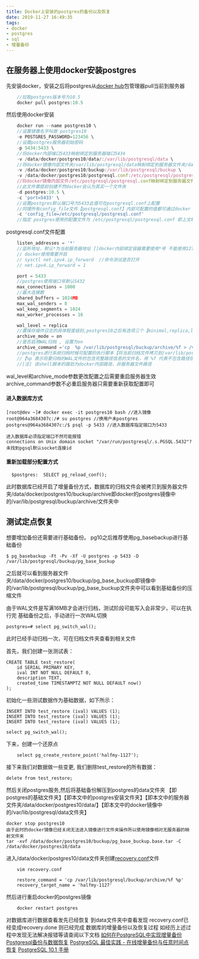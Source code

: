 ```yaml
---
title: Docker上安装的postgres的备份以及恢复
date: 2019-11-27 16:49:35
tags:
- docker
- postgres
- sql
- 增量备份
---
```



## 在服务器上使用docker安装postgres

先安装docker，安装之后将postgres从[docker hub](https://hub.docker.com/_/postgres)包管理器pull当前到服务器
```javascript
    //拉取postgres版本号为10.5
    docker pull postgres:10.5
```
然后使用docker安装
```javascript
    docker run --name postgres10 \
    //设置镜像名字叫做 postgres10
    -e POSTGRES_PASSWORD=123456 \
    //设置postgres服务器初始密码
    -p 5434:5433 \
    //将docker内部端口5433映射绑定到服务器端口5434
    -v /data/docker/postgres10/data/:/var/lib/postgresql/data \
    //将docker镜像内部文件夹/var/lib/postgresql/data映射绑定到服务器文件夹/data/docker/postgres10/data/
    -v /data/docker/postgres10/buckup:/var/lib/postgresql/buckup \
    -v /data/docker/postgres10/postgresql.conf:/etc/postgresql/postgresql.conf \
    //将docker镜像内部文件/etc/postgresql/postgresql.conf映射绑定到服务器文件夹/data/docker/postgres10/postgresql.conf
    //此文件需提前创建不然docker会认为其实一个文件夹
    -d postgres:10.5 \
    -c 'port=5433' \
    //设置postgres默认端口号为5433此值可在postgresql.conf上配置
    //同理所有config_file文件【postgresql.conf】内部可配置的值都可通过docker -c 选项进行制定
    -c 'config_file=/etc/postgresql/postgresql.conf'
    //指定 postgres使用的配置文件为 /etc/postgresql/postgresql.conf 即上文映射的服务器文件/data/docker/postgres10/postgresql.conf
```
postgresql.conf文件配置
```javascript
    listen_addresses = '*'
    //监听地址，默认*为当前服务器地址 []docker内部绑定容器需要使用*号 不能使用127  127 是相对于母机的如果跨docker没用 docker内部指向不一样
    // docker使用需要开启
    // sysctl net.ipv4.ip_forward  //命令测试是否打开
    // net.ipv4.ip_forward = 1

    port = 5433
    //postgres使用端口号默认5432
    max_connections = 1000
    //最大连接数
    shared_buffers = 1024MB
    max_wal_senders = 8
    wal_keep_segments = 1024
    max_worker_processes = 16

    wal_level = replica
    //置保存操作日志的具体程度级别,postgres10之后有选项三个【minimal,replica,logical】设,要设置WAL归档至少要设置为replica
    archive_mode = on
    //是否启用WAL归档 , 设置为on
    archive_command ='cp  %p /var/lib/postgresql/buckup/archive/%f > /var/lib/postgresql/buckup/archive/test.log 2>&1'
    //postgres进行系统归档时候可配置的执行脚本【将当前归档文件拷贝到/var/lib/postgresql/buckup/archive/文件夹】
    //【%p 表示将要归档的WAL文件的包含完整路径信息的文件名，用 %f 代表不包含路径信息的WAL文件的文件名】
    //[注] 该shell脚本的路劲为docker内部路径，非服务器文件路径
```
wal_level和archive_mode参数更改配置之后需要重启服务器生效
archive_command参数不必重启服务器只需要重新获取配置即可

#### 进入数据库方式
```
[root@dev ~]# docker exec -it postgres10 bash //进入镜像
root@964a3684307c:/# su postgres //换用户未postgres
postgres@964a3684307c:/$ psql -p 5433 //进入数据库指定端口为5433

进入数据库必须指定端口不然可能报错
connections on Unix domain socket "/var/run/postgresql/.s.PGSQL.5432"?
未找到pgsql默认socket连接id

```
#### 重新加载部分配置方式
```
  $postgres:  SELECT pg_reload_conf();
```

此时数据库已经开启了增量备份方式，数据库的归档文件会被拷贝到服务器文件夹/data/docker/postgres10/buckup/archive即docker的postgres镜像中的/var/lib/postgresql/buckup/archive/文件夹中

## 测试定点恢复

想要增加备份还需要进行基础备份。
pg10之后推荐使用pg_basebackup进行基础备份

```
$ pg_basebackup -Ft -Pv -Xf -U postgres -p 5433 -D /var/lib/postgresql/buckup/pg_base_buckup
```
之后就可以看到服务器文件夹/data/docker/postgres10/buckup/pg_base_buckup即镜像中的/var/lib/postgresql/buckup/pg_base_buckup文件夹中可以看到基础备份的压缩文件

由于WAL文件是写满16MB才会进行归档，测试阶段可能写入会非常少，可以在执行完 基础备份之后，手动进行一次WAL切换
```
postgres=# select pg_switch_wal();
```
此时已经手动归档一次，可在归档文件夹查看到相关文件

首先，我们创建一张测试表：
```
CREATE TABLE test_restore(
    id SERIAL PRIMARY KEY,
    ival INT NOT NULL DEFAULT 0,
    description TEXT,
    created_time TIMESTAMPTZ NOT NULL DEFAULT now()
);
```
初始化一些测试数据作为基础数据，如下所示：
```
INSERT INTO test_restore (ival) VALUES (1);
INSERT INTO test_restore (ival) VALUES (1);
INSERT INTO test_restore (ival) VALUES (1);
```
```
select pg_switch_wal();
```
下来，创建一个还原点
```
    select pg_create_restore_point('halfmy-1127');
```
接下来我们对数据做一些变更, 我们删除test_restore的所有数据：
```
delete from test_restore;
```
然后关闭postgres服务,然后将基础备份解压到postgres的data文件夹
【即postgres的基础文件夹】【即本文中的postgres安装文件夹】【即本文中的服务器文件夹/data/docker/postgres10/data/】【即本文中的docker镜像中的/var/lib/postgresql/data文件夹】
```
docker stop postgres10
由于此时的docker镜像已经关闭无法进入镜像进行文件夹操作所以使用镜像相对无服务器的映射文件夹
tar -xvf /data/docker/postgres10/buckup/pg_base_buckup.base.tar -C /data/docker/postgres10/data
```
进入/data/docker/postgres10/data文件夹创建[recovery.conf](http://postgres.cn/docs/10/archive-recovery-settings.html)文件
```
    vim recovery.conf
```
```
    restore_command = 'cp /var/lib/postgresql/buckup/archive/%f %p'
    recovery_target_name = 'halfmy-1127'
```
然后进行重启docker的postgres镜像
```
    docker restart postgres
```
对数据库进行数据查看发先已经恢复
到data文件夹中查看发现 recovery.conf已经变成recovery.done
则已经完成 数据库的增量备份以及恢复过程
如经历上述过程中发现无法解决报错等请查阅以下文档
[如何在PostgreSQL中实现增量备份](https://blog.csdn.net/qq_32884717/article/details/78512082)
[Postgresql备份与数据恢复](https://lihaoquan.me/2018/10/14/postgres-backup-wal.html)
[PostgreSQL 最佳实践 - 在线增量备份与任意时间点恢复](https://yq.aliyun.com/articles/59359)
[PostgreSQL 10.1 手册](http://postgres.cn/docs/10/)